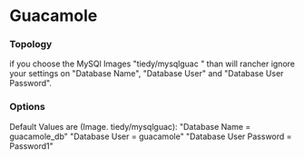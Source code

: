 # Guacamole

### Topology

if you choose the MySQl Images "tiedy/mysqlguac " than will rancher ignore your settings on "Database Name", "Database User" and "Database User Password".

### Options

Default Values are (Image. tiedy/mysqlguac):
"Database Name = guacamole_db"
"Database User = guacamole"
"Database User Password = Password1"
